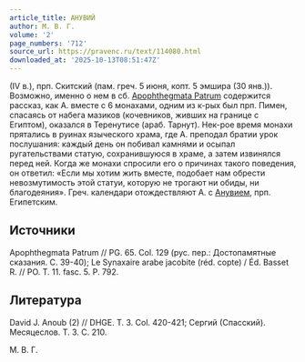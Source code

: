 ```yaml
---
article_title: АНУВИЙ
author: М. В. Г.
volume: '2'
page_numbers: '712'
source_url: https://pravenc.ru/text/114080.html
downloaded_at: '2025-10-13T08:51:47Z'
---
```


(IV в.), прп. Скитский (пам. греч. 5 июня, копт. 5 эмшира (30 янв.)). Возможно, именно о нем в сб. [Apophthegmata Patrum](<https://pravenc.ru/text/Apophthegmata Patrum.html>) содержится рассказ, как А. вместе с 6 монахами, одним из к-рых был прп. Пимен, спасаясь от набега мазиков (кочевников, живших на границе с Египтом), оказался в Теренутисе (араб. Тарнут). Нек-рое время монахи прятались в руинах языческого храма, где А. преподал братии урок послушания: каждый день он побивал камнями и осыпал ругательствами статую, сохранившуюся в храме, а затем извинялся перед ней. Когда же монахи спросили его о причинах такого поведения, он ответил: «Если мы хотим жить вместе, подобает нам обрести невозмутимость этой статуи, которую не трогают ни обиды, ни благодеяния». Греч. календари отождествляют А. с [Анувием](https://pravenc.ru/text/Анувием.html), прп. Египетским.

## Источники

Apophthegmata Patrum // PG. 65. Col. 129 (рус. пер.: Достопамятные сказания. С. 39-40); Le Synaxaire arabe jacobite (réd. copte) / Éd. Basset R. // PO. T. 11. fasc. 5. P. 792.

## Литература

David J. Anoub (2) // DHGE. T. 3. Col. 420-421; Сергий (Спасский). Месяцеслов. Т. 3. С. 210.

М. В. Г.
